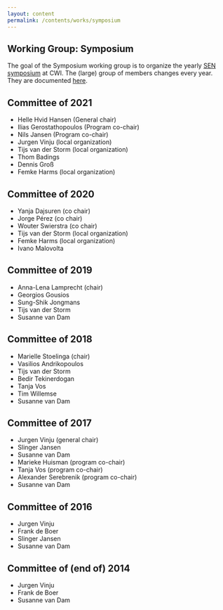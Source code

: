 ```yaml
---
layout: content
permalink: /contents/works/symposium
---
```


## Working Group: Symposium

The goal of the Symposium working group is to organize the yearly [SEN symposium](http://www.sen-symposium.nl) at CWI.
The (large) group of members changes every year. They are documented [here](https://www.sen-symposium.nl/about/).

## Committee of 2021

* Helle Hvid Hansen (General chair)
* Ilias Gerostathopoulos (Program co-chair)
* Nils Jansen (Program co-chair)
* Jurgen Vinju (local organization)
* Tijs van der Storm (local organization)
* Thom Badings
* Dennis Groß
* Femke Harms (local organization)

## Committee of 2020

* Yanja Dajsuren (co chair)
* Jorge Pérez (co chair)
* Wouter Swierstra (co chair)
* Tijs van der Storm (local organization)
* Femke Harms (local organization)
* Ivano Malovolta

## Committee of 2019

* Anna-Lena Lamprecht (chair)
* Georgios Gousios
* Sung-Shik Jongmans
* Tijs van der Storm
* Susanne van Dam

## Committee of 2018

* Marielle Stoelinga (chair)
* Vasilios Andrikopoulos
* Tijs van der Storm
* Bedir Tekinerdogan
* Tanja Vos
* Tim Willemse
* Susanne van Dam

## Committee of 2017

* Jurgen Vinju (general chair)
* Slinger Jansen
* Susanne van Dam
* Marieke Huisman (program co-chair)
* Tanja Vos (program co-chair)
* Alexander Serebrenik (program co-chair)
* Susanne van Dam

## Committee of 2016

* Jurgen Vinju
* Frank de Boer
* Slinger Jansen
* Susanne van Dam

## Committee of (end of) 2014

* Jurgen Vinju
* Frank de Boer
* Susanne van Dam
